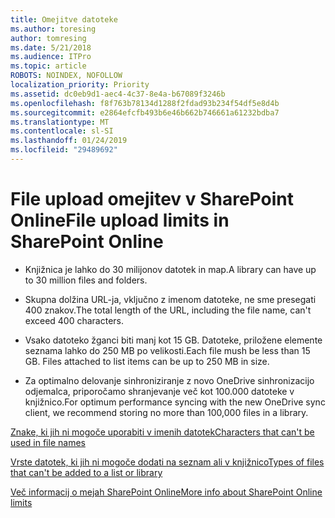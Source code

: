 ```yaml
---
title: Omejitve datoteke
ms.author: toresing
author: tomresing
ms.date: 5/21/2018
ms.audience: ITPro
ms.topic: article
ROBOTS: NOINDEX, NOFOLLOW
localization_priority: Priority
ms.assetid: dc0eb9d1-aec4-4c37-8e4a-b67089f3246b
ms.openlocfilehash: f8f763b78134d1288f2fdad93b234f54df5e8d4b
ms.sourcegitcommit: e2864efcfb493b6e46b662b746661a61232bdba7
ms.translationtype: MT
ms.contentlocale: sl-SI
ms.lasthandoff: 01/24/2019
ms.locfileid: "29489692"
---
```

# <a name="file-upload-limits-in-sharepoint-online"></a><span data-ttu-id="e929e-102">File upload omejitev v SharePoint Online</span><span class="sxs-lookup"><span data-stu-id="e929e-102">File upload limits in SharePoint Online</span></span>

- <span data-ttu-id="e929e-103">Knjižnica je lahko do 30 milijonov datotek in map.</span><span class="sxs-lookup"><span data-stu-id="e929e-103">A library can have up to 30 million files and folders.</span></span>
    
- <span data-ttu-id="e929e-104">Skupna dolžina URL-ja, vključno z imenom datoteke, ne sme presegati 400 znakov.</span><span class="sxs-lookup"><span data-stu-id="e929e-104">The total length of the URL, including the file name, can't exceed 400 characters.</span></span>
    
- <span data-ttu-id="e929e-p101">Vsako datoteko žganci biti manj kot 15 GB. Datoteke, priložene elemente seznama lahko do 250 MB po velikosti.</span><span class="sxs-lookup"><span data-stu-id="e929e-p101">Each file mush be less than 15 GB. Files attached to list items can be up to 250 MB in size.</span></span>
    
- <span data-ttu-id="e929e-107">Za optimalno delovanje sinhroniziranje z novo OneDrive sinhronizacijo odjemalca, priporočamo shranjevanje več kot 100.000 datoteke v knjižnico.</span><span class="sxs-lookup"><span data-stu-id="e929e-107">For optimum performance syncing with the new OneDrive sync client, we recommend storing no more than 100,000 files in a library.</span></span> 
    
[<span data-ttu-id="e929e-108">Znake, ki jih ni mogoče uporabiti v imenih datotek</span><span class="sxs-lookup"><span data-stu-id="e929e-108">Characters that can't be used in file names</span></span>](https://go.microsoft.com/fwlink/?linkid=866430)
  
[<span data-ttu-id="e929e-109">Vrste datotek, ki jih ni mogoče dodati na seznam ali v knjižnico</span><span class="sxs-lookup"><span data-stu-id="e929e-109">Types of files that can't be added to a list or library</span></span>](https://go.microsoft.com/fwlink/?linkid=273757)
  
[<span data-ttu-id="e929e-110">Več informacij o mejah SharePoint Online</span><span class="sxs-lookup"><span data-stu-id="e929e-110">More info about SharePoint Online limits</span></span>](https://go.microsoft.com/fwlink/?linkid=271273)
  

